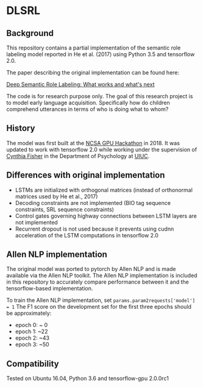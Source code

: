 # DLSRL

## Background

This repository contains a partial implementation of the semantic role labeling model reported in He et al. (2017) using Python 3.5 and tensorflow 2.0. 

The paper describing the original implementation can be found here: 

[Deep Semantic Role Labeling: What works and what's next](https://www.aclweb.org/anthology/P17-1044)

The code is for research purpose only. 
The goal of this research project is to model early language acquisition. 
Specifically how do children comprehend utterances in terms of who is doing what to whom?

## History

The model was first built at the [NCSA GPU Hackathon](https://bluewaters.ncsa.illinois.edu/bw-hackathon-2018) in 2018.
It was updated to work with tensorflow 2.0 while working under the supervision of [Cynthia Fisher](https://psychology.illinois.edu/directory/profile/clfishe)
in the Department of Psychology at [UIUC](https://psychology.illinois.edu/). 


## Differences with original implementation

* LSTMs are initialized with orthogonal matrices (instead of orthonormal matrices used by He et al., 2017)
* Decoding constraints are not implemented (BIO tag sequence constraints, SRL sequence constraints)
* Control gates governing highway connections between LSTM layers are not implemented
* Recurrent dropout is not used because it prevents using cudnn acceleration of the LSTM computations in tensorflow 2.0

## Allen NLP implementation

The original model was ported to pytorch by Allen NLP and is made available via the Allen NLP toolkit.
The Allen NLP implementation is included in this repository to accurately compare performance between it and the tensorflow-based implementation.

To train the Allen NLP implementation, set `params.param2requests['model'] = 1`
The F1 score on the development set for the first three epochs should be approximately:

* epoch 0: ~ 0
* epoch 1: ~22
* epoch 2: ~43
* epoch 3: ~50

## Compatibility

Tested on Ubuntu 16.04, Python 3.6 and tensorflow-gpu 2.0.0rc1

